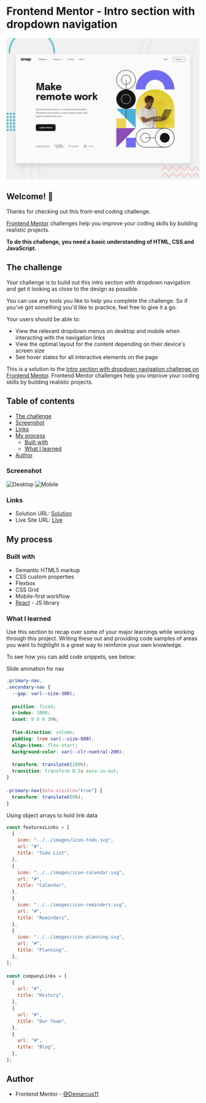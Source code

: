 # Frontend Mentor - Intro section with dropdown navigation

![Design preview for the Intro section with dropdown navigation coding challenge](./design/desktop-preview.jpg)

## Welcome! 👋

Thanks for checking out this front-end coding challenge.

[Frontend Mentor](https://www.frontendmentor.io) challenges help you improve your coding skills by building realistic projects.

**To do this challenge, you need a basic understanding of HTML, CSS and JavaScript.**

## The challenge

Your challenge is to build out this intro section with dropdown navigation and get it looking as close to the design as possible.

You can use any tools you like to help you complete the challenge. So if you've got something you'd like to practice, feel free to give it a go.

Your users should be able to:

- View the relevant dropdown menus on desktop and mobile when interacting with the navigation links
- View the optimal layout for the content depending on their device's screen size
- See hover states for all interactive elements on the page

This is a solution to the [Intro section with dropdown navigation challenge on Frontend Mentor](https://www.frontendmentor.io/challenges/intro-section-with-dropdown-navigation-ryaPetHE5). Frontend Mentor challenges help you improve your coding skills by building realistic projects.

## Table of contents

- [The challenge](#the-challenge)
- [Screenshot](#screenshot)
- [Links](#links)
- [My process](#my-process)
  - [Built with](#built-with)
  - [What I learned](#what-i-learned)
- [Author](#author)

### Screenshot

![Desktop](https://drive.google.com/uc?export=view&id=1LcA8_aU5xhn7qF3KxLxTfHKDsVFzxXaL)
![Mobile](https://drive.google.com/uc?export=view&id=1bxtIvV1tW8Pg3o9iQLLLkuHlC8laEqWz)

### Links

- Solution URL: [Solution](https://github.com/Demarcus11/Intro-Section-With-Dropdown-Navigation.git)
- Live Site URL: [Live](https://demarcus11.github.io/Intro-Section-With-Dropdown-Navigation/)

## My process

### Built with

- Semantic HTML5 markup
- CSS custom properties
- Flexbox
- CSS Grid
- Mobile-first workflow
- [React](https://reactjs.org/) - JS library

### What I learned

Use this section to recap over some of your major learnings while working through this project. Writing these out and providing code samples of areas you want to highlight is a great way to reinforce your own knowledge.

To see how you can add code snippets, see below:

Slide animation for nav

```css
.primary-nav,
.secondary-nav {
  --gap: var(--size-300);

  position: fixed;
  z-index: 1000;
  inset: 0 0 0 30%;

  flex-direction: column;
  padding: 5rem var(--size-600);
  align-items: flex-start;
  background-color: var(--clr-nuetral-200);

  transform: translateX(100%);
  transition: transform 0.2s ease-in-out;
}

.primary-nav[data-visible="true"] {
  transform: translateX(0%);
}
```

Using object arrays to hold link data

```js
const featuresLinks = [
  {
    icon: "../../images/icon-todo.svg",
    url: "#",
    title: "Todo List",
  },
  {
    icon: "../../images/icon-calendar.svg",
    url: "#",
    title: "Calendar",
  },
  {
    icon: "../../images/icon-reminders.svg",
    url: "#",
    title: "Reminders",
  },
  {
    icon: "../../images/icon-planning.svg",
    url: "#",
    title: "Planning",
  },
];

const companyLinks = [
  {
    url: "#",
    title: "History",
  },
  {
    url: "#",
    title: "Our Team",
  },
  {
    url: "#",
    title: "Blog",
  },
];
```

## Author

- Frontend Mentor - [@Demarcus11](https://www.frontendmentor.io/profile/Demarcus11)
